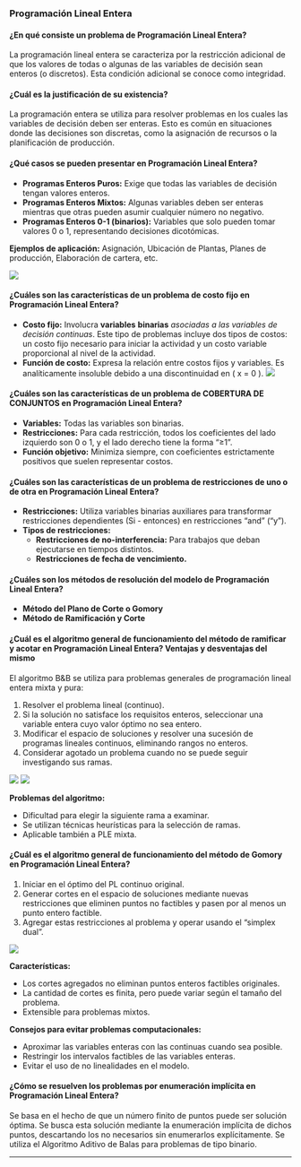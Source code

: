 

### Programación Lineal Entera

#### ¿En qué consiste un problema de Programación Lineal Entera?
La programación lineal entera se caracteriza por la restricción adicional de que los valores de todas o algunas de las variables de decisión sean enteros (o discretos). Esta condición adicional se conoce como integridad.

#### ¿Cuál es la justificación de su existencia?
La programación entera se utiliza para resolver problemas en los cuales las variables de decisión deben ser enteras. Esto es común en situaciones donde las decisiones son discretas, como la asignación de recursos o la planificación de producción.

#### ¿Qué casos se pueden presentar en Programación Lineal Entera?
- **Programas Enteros Puros:** Exige que todas las variables de decisión tengan valores enteros.
- **Programas Enteros Mixtos:** Algunas variables deben ser enteras mientras que otras pueden asumir cualquier número no negativo.
- **Programas Enteros 0-1 (binarios):** Variables que solo pueden tomar valores 0 o 1, representando decisiones dicotómicas.

**Ejemplos de aplicación:** Asignación, Ubicación de Plantas, Planes de producción, Elaboración de cartera, etc.

![](https://lh7-us.googleusercontent.com/docsz/AD_4nXdlUUlz_p14Mu_dpMMHiI6aoD-ZxSZoss3w9AqSHcF3pRDR5T4G58r9W5h1clsTHu0qg9GuGpDbeT3FXY0dgny1emQWAbVSZ6hgw4TAQrYUd83FsH2-91fN10dU56NU1pUUHApYH_RRglLqh3-lFjRqPEdK?key=iTPa6W9OMH7L3aG9DQ3z0g)

#### ¿Cuáles son las características de un problema de costo fijo en Programación Lineal Entera?
- **Costo fijo:** Involucra **variables** **binarias** *asociadas a las variables de decisión continuas*. Este tipo de problemas incluye dos tipos de costos: un costo fijo necesario para iniciar la actividad y un costo variable proporcional al nivel de la actividad.
- **Función de costo:** Expresa la relación entre costos fijos y variables. Es analíticamente insoluble debido a una discontinuidad en \( x = 0 \).
**![](https://lh7-us.googleusercontent.com/docsz/AD_4nXcWRPMRCZWiGbEABl_TYQKPMJuI61m50NgCjHSjz0Nfyo_SIIyVx2EwBUEAvZOyjMSYGeHSlS1VoCU52iEXvLVWyRzFLVxrCNcU9uixKlmrhbExtCx5otFPvNCvQfADmM1viwDc1XKRRPiLMrNCNhVJJxo?key=iTPa6W9OMH7L3aG9DQ3z0g)**
#### ¿Cuáles son las características de un problema de COBERTURA DE CONJUNTOS en Programación Lineal Entera?
- **Variables:** Todas las variables son binarias.
- **Restricciones:** Para cada restricción, todos los coeficientes del lado izquierdo son 0 o 1, y el lado derecho tiene la forma “≥1”.
- **Función objetivo:** Minimiza siempre, con coeficientes estrictamente positivos que suelen representar costos.

#### ¿Cuáles son las características de un problema de restricciones de uno o de otra en Programación Lineal Entera?
- **Restricciones:** Utiliza variables binarias auxiliares para transformar restricciones dependientes (Si - entonces) en restricciones “and” (“y”).
- **Tipos de restricciones:**
  - **Restricciones de no-interferencia:** Para trabajos que deban ejecutarse en tiempos distintos.
  - **Restricciones de fecha de vencimiento.**

#### ¿Cuáles son los métodos de resolución del modelo de Programación Lineal Entera?
- **Método del Plano de Corte o Gomory**
- **Método de Ramificación y Corte**

#### ¿Cuál es el algoritmo general de funcionamiento del método de ramificar y acotar en Programación Lineal Entera? Ventajas y desventajas del mismo
El algoritmo B&B se utiliza para problemas generales de programación lineal entera mixta y pura:

1. Resolver el problema lineal (continuo).
2. Si la solución no satisface los requisitos enteros, seleccionar una variable entera cuyo valor óptimo no sea entero.
3. Modificar el espacio de soluciones y resolver una sucesión de programas lineales continuos, eliminando rangos no enteros.
4. Considerar agotado un problema cuando no se puede seguir investigando sus ramas.

**![](https://lh7-us.googleusercontent.com/docsz/AD_4nXfRH61OY_eXgFnkRY6z_4Ta0-dT_iWgVzQu5cwOqn9wvQWmycyJXZ-KJDB4t6r4mtZywKpqHGuhKAXkUrEmzTbsL0Pra-naAksYZ7IUt3jtVGUj311QOelOEkGG2zUN-yBtB6fo0Iu_AbYQmYUWsJqG4-YA?key=iTPa6W9OMH7L3aG9DQ3z0g)**
**![](https://lh7-us.googleusercontent.com/docsz/AD_4nXci7zZ-dUCPlVw-LEzmZ9L5L0wZC4e8PPpeC5WQwjKm4xzA4Hnt-4BJAf8kS3kh_KNV9pmaMkD_iIxT0wQz0GtNPvbt0PLSIURvfuURYfrpGJpajt4j8RwF-UvfzwFWawHcRpzbewGRfRnbBV8yROMrIJpE?key=iTPa6W9OMH7L3aG9DQ3z0g)**


**Problemas del algoritmo:**
- Dificultad para elegir la siguiente rama a examinar.
- Se utilizan técnicas heurísticas para la selección de ramas.
- Aplicable también a PLE mixta.

#### ¿Cuál es el algoritmo general de funcionamiento del método de Gomory en Programación Lineal Entera?
1. Iniciar en el óptimo del PL continuo original.
2. Generar cortes en el espacio de soluciones mediante nuevas restricciones que eliminen puntos no factibles y pasen por al menos un punto entero factible.
3. Agregar estas restricciones al problema y operar usando el “simplex dual”.

**![](https://lh7-us.googleusercontent.com/docsz/AD_4nXdgTN-j2EHz1vE6udtsxas_qyzgNzWbW4MpC_gh9J5EbiIJURx9g13K_GgNUa3g3RNB3L3hkCDRZkGZ9ydzooAr87quai3nUbCHOLc29DRJ3fi1I0DhhI4iJ-oyrDrnqdt05rCt2Z2zuzW3h99aDitsh8A?key=iTPa6W9OMH7L3aG9DQ3z0g)**


**Características:**
- Los cortes agregados no eliminan puntos enteros factibles originales.
- La cantidad de cortes es finita, pero puede variar según el tamaño del problema.
- Extensible para problemas mixtos.

**Consejos para evitar problemas computacionales:**
- Aproximar las variables enteras con las continuas cuando sea posible.
- Restringir los intervalos factibles de las variables enteras.
- Evitar el uso de no linealidades en el modelo.

#### ¿Cómo se resuelven los problemas por enumeración implícita en Programación Lineal Entera?
Se basa en el hecho de que un número finito de puntos puede ser solución óptima. Se busca esta solución mediante la enumeración implícita de dichos puntos, descartando los no necesarios sin enumerarlos explícitamente. Se utiliza el Algoritmo Aditivo de Balas para problemas de tipo binario.

---
